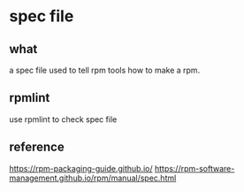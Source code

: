 # spec file

## what
a spec file used to tell rpm tools how to make a rpm.

## rpmlint
use rpmlint to check spec file

## reference
https://rpm-packaging-guide.github.io/
https://rpm-software-management.github.io/rpm/manual/spec.html
